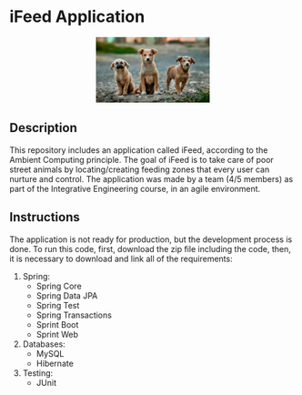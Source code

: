 # **iFeed Application** #

<p align="center">
  <img width=200 height=115 src="pets.jpg">
</p>

## Description ##
This repository includes an application called iFeed, according to the Ambient Computing principle. The goal of iFeed is to take care of poor street animals by locating/creating feeding zones that every user can nurture and control. 
The application was made by a team (4/5 members) as part of the Integrative Engineering course, in an agile environment.

## Instructions ##
The application is not ready for production, but the development process is done. To run this code, first, download the zip file including the code, then, it is necessary to download and link all of the requirements:
1. Spring:
	- Spring Core
	- Spring Data JPA
	- Spring Test
	- Spring Transactions
	- Sprint Boot
	- Sprint Web
2. Databases:
	- MySQL
	- Hibernate
3. Testing:
	- JUnit


